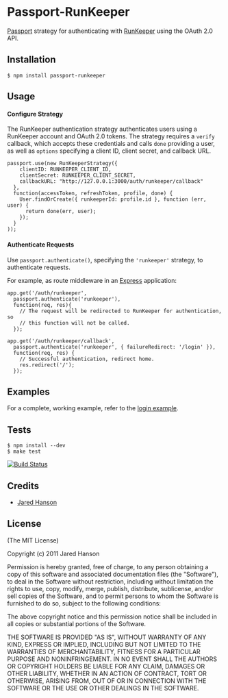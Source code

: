 # Passport-RunKeeper

[Passport](https://github.com/jaredhanson/passport) strategy for authenticating
with [RunKeeper](http://runkeeper.com/) using the OAuth 2.0 API.

## Installation

    $ npm install passport-runkeeper

## Usage

#### Configure Strategy

The RunKeeper authentication strategy authenticates users using a RunKeeper
account and OAuth 2.0 tokens.  The strategy requires a `verify` callback, which
accepts these credentials and calls `done` providing a user, as well as
`options` specifying a client ID, client secret, and callback URL.

    passport.use(new RunKeeperStrategy({
        clientID: RUNKEEPER_CLIENT_ID,
        clientSecret: RUNKEEPER_CLIENT_SECRET,
        callbackURL: "http://127.0.0.1:3000/auth/runkeeper/callback"
      },
      function(accessToken, refreshToken, profile, done) {
        User.findOrCreate({ runkeeperId: profile.id }, function (err, user) {
          return done(err, user);
        });
      }
    ));

#### Authenticate Requests

Use `passport.authenticate()`, specifying the `'runkeeper'` strategy, to
authenticate requests.

For example, as route middleware in an [Express](http://expressjs.com/)
application:

    app.get('/auth/runkeeper',
      passport.authenticate('runkeeper'),
      function(req, res){
        // The request will be redirected to RunKeeper for authentication, so
        // this function will not be called.
      });

    app.get('/auth/runkeeper/callback', 
      passport.authenticate('runkeeper', { failureRedirect: '/login' }),
      function(req, res) {
        // Successful authentication, redirect home.
        res.redirect('/');
      });

## Examples

For a complete, working example, refer to the [login example](https://github.com/jaredhanson/passport-runkeeper/tree/master/examples/login).

## Tests

    $ npm install --dev
    $ make test

[![Build Status](https://secure.travis-ci.org/jaredhanson/passport-runkeeper.png)](http://travis-ci.org/jaredhanson/passport-runkeeper)

## Credits

  - [Jared Hanson](http://github.com/jaredhanson)

## License

(The MIT License)

Copyright (c) 2011 Jared Hanson

Permission is hereby granted, free of charge, to any person obtaining a copy of
this software and associated documentation files (the "Software"), to deal in
the Software without restriction, including without limitation the rights to
use, copy, modify, merge, publish, distribute, sublicense, and/or sell copies of
the Software, and to permit persons to whom the Software is furnished to do so,
subject to the following conditions:

The above copyright notice and this permission notice shall be included in all
copies or substantial portions of the Software.

THE SOFTWARE IS PROVIDED "AS IS", WITHOUT WARRANTY OF ANY KIND, EXPRESS OR
IMPLIED, INCLUDING BUT NOT LIMITED TO THE WARRANTIES OF MERCHANTABILITY, FITNESS
FOR A PARTICULAR PURPOSE AND NONINFRINGEMENT. IN NO EVENT SHALL THE AUTHORS OR
COPYRIGHT HOLDERS BE LIABLE FOR ANY CLAIM, DAMAGES OR OTHER LIABILITY, WHETHER
IN AN ACTION OF CONTRACT, TORT OR OTHERWISE, ARISING FROM, OUT OF OR IN
CONNECTION WITH THE SOFTWARE OR THE USE OR OTHER DEALINGS IN THE SOFTWARE.
